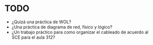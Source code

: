 # TODO

- ¿Quizá una práctica de WOL?
- ¿Una práctica de diagrama de red, físico y lógico?
- ¿Un trabajo práctico para como organizar el cableado de acuerdo al SCE para el aula 312?


